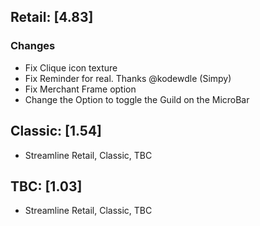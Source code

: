 ## Retail: [4.83] ##
### Changes ###

  * Fix Clique icon texture
  * Fix Reminder for real. Thanks @kodewdle (Simpy)
  * Fix Merchant Frame option
  * Change the Option to toggle the Guild on the MicroBar
  

## Classic: [1.54] ##
  * Streamline Retail, Classic, TBC


## TBC: [1.03] ##
  * Streamline Retail, Classic, TBC
